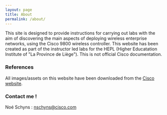 ```yaml
---
layout: page
title: About
permalink: /about/
---
```


This site is designed to provide instructions for carrying out labs with the aim of discovering the main aspects of deploying wireless enterprise networks, using the Cisco 9800 wireless controller. This website has been created as part of the instructor led labs for the HEPL (Higher Educatation Institute of "La Province de Liège"). This is not official Cisco documentation.

### References

All images/assets on this website have been downloaded from the [Cisco website](www.cisco.com).

### Contact me !
Noé Schyns : [nschyns@cisco.com](mailto:nschyns@cisco.com)